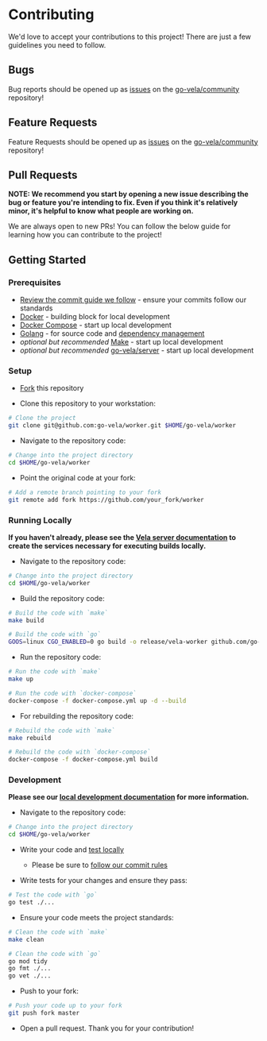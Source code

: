 # Contributing

We'd love to accept your contributions to this project! There are just a few guidelines you need to follow.

## Bugs

Bug reports should be opened up as [issues](https://help.github.com/en/github/managing-your-work-on-github/about-issues) on the [go-vela/community](https://github.com/go-vela/community) repository!

## Feature Requests

Feature Requests should be opened up as [issues](https://help.github.com/en/github/managing-your-work-on-github/about-issues) on the [go-vela/community](https://github.com/go-vela/community) repository!

## Pull Requests

**NOTE: We recommend you start by opening a new issue describing the bug or feature you're intending to fix. Even if you think it's relatively minor, it's helpful to know what people are working on.**

We are always open to new PRs! You can follow the below guide for learning how you can contribute to the project!

## Getting Started

### Prerequisites

* [Review the commit guide we follow](https://chris.beams.io/posts/git-commit/#seven-rules) - ensure your commits follow our standards
* [Docker](https://docs.docker.com/install/) - building block for local development
* [Docker Compose](https://docs.docker.com/compose/install/) - start up local development
* [Golang](https://golang.org/dl/) - for source code and [dependency management](https://github.com/golang/go/wiki/Modules)
* _optional but recommended_ [Make](https://www.gnu.org/software/make/) - start up local development
* _optional but recommended_ [go-vela/server](https://github.com/go-vela/server) - start up local development

### Setup

* [Fork](/fork) this repository

* Clone this repository to your workstation:

```bash
# Clone the project
git clone git@github.com:go-vela/worker.git $HOME/go-vela/worker
```

* Navigate to the repository code:

```bash
# Change into the project directory
cd $HOME/go-vela/worker
```

* Point the original code at your fork:

```bash
# Add a remote branch pointing to your fork
git remote add fork https://github.com/your_fork/worker
```

### Running Locally

**If you haven't already, please see the [Vela server documentation](https://github.com/go-vela/server/blob/master/.github/DOCS.md) to create the services necessary for executing builds locally.**

* Navigate to the repository code:

```bash
# Change into the project directory
cd $HOME/go-vela/worker
```

* Build the repository code:

```bash
# Build the code with `make`
make build

# Build the code with `go`
GOOS=linux CGO_ENABLED=0 go build -o release/vela-worker github.com/go-vela/worker/cmd/server
```

* Run the repository code:

```bash
# Run the code with `make`
make up

# Run the code with `docker-compose`
docker-compose -f docker-compose.yml up -d --build
```

* For rebuilding the repository code:

```bash
# Rebuild the code with `make`
make rebuild

# Rebuild the code with `docker-compose`
docker-compose -f docker-compose.yml build
```

### Development

**Please see our [local development documentation](DOCS.md) for more information.**

* Navigate to the repository code:

```bash
# Change into the project directory
cd $HOME/go-vela/worker
```

* Write your code and [test locally](#running-locally)
  - Please be sure to [follow our commit rules](https://chris.beams.io/posts/git-commit/#seven-rules)

* Write tests for your changes and ensure they pass:

```bash
# Test the code with `go`
go test ./...
```

* Ensure your code meets the project standards:

```bash
# Clean the code with `make`
make clean

# Clean the code with `go`
go mod tidy
go fmt ./...
go vet ./...
```

* Push to your fork:

```bash
# Push your code up to your fork
git push fork master
```

* Open a pull request. Thank you for your contribution!

